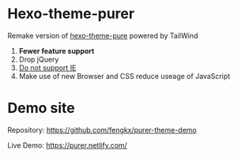 # Hexo-theme-purer

Remake version of [hexo-theme-pure](https://github.com/cofess/hexo-theme-pure) powered by TailWind

1. **Fewer feature support**
1. Drop jQuery
1. [Do not support IE](https://developer.mozilla.org/en-US/docs/Web/CSS/grid#Browser_compatibility)
1. Make use of new Browser and CSS reduce useage of JavaScript

# Demo site
Repository: https://github.com/fengkx/purer-theme-demo

Live Demo: https://purer.netlify.com/
